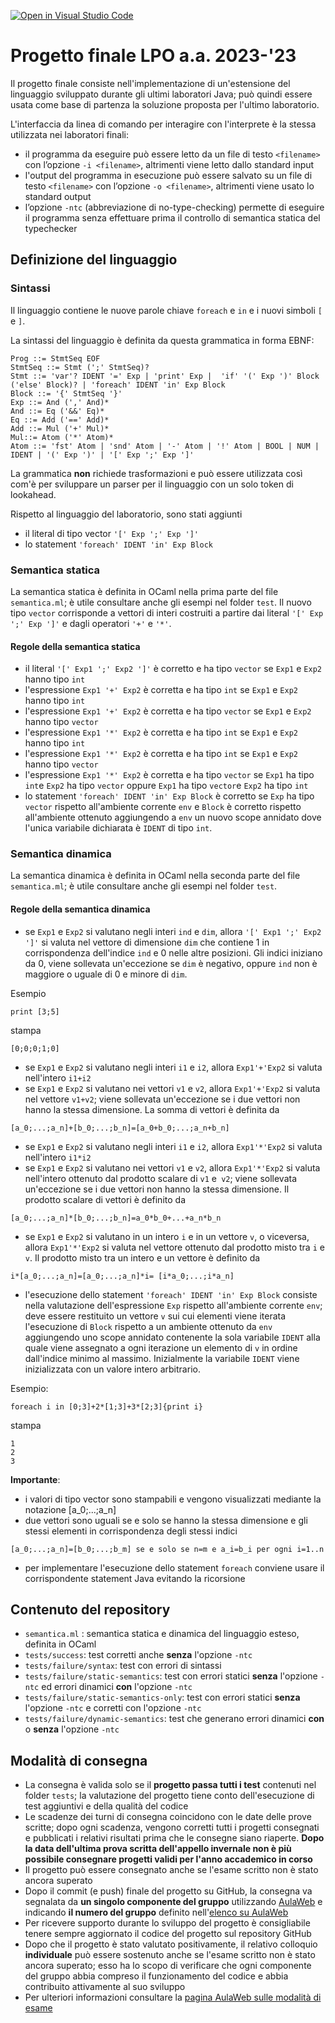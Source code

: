 [![Open in Visual Studio Code](https://classroom.github.com/assets/open-in-vscode-718a45dd9cf7e7f842a935f5ebbe5719a5e09af4491e668f4dbf3b35d5cca122.svg)](https://classroom.github.com/online_ide?assignment_repo_id=11743036&assignment_repo_type=AssignmentRepo)
# Progetto finale LPO a.a. 2023-'23
Il progetto finale consiste nell'implementazione di un'estensione del linguaggio sviluppato durante gli ultimi laboratori Java;
può quindi essere usata come base di partenza la soluzione proposta per l'ultimo laboratorio.

L'interfaccia da linea di comando per interagire con l'interprete è la stessa utilizzata nei laboratori finali:
- il programma da eseguire può essere letto da un file di testo `<filename>` con l’opzione `-i <filename>`, altrimenti viene letto dallo standard
input
- l'output del programma in esecuzione può essere salvato su un file di testo `<filename>` con l’opzione `-o <filename>`, altrimenti viene usato lo standard output
- l’opzione `-ntc` (abbreviazione di no-type-checking) permette di eseguire il programma senza effettuare prima il controllo di semantica statica del
typechecker 

## Definizione del linguaggio

### Sintassi
Il linguaggio contiene le nuove parole chiave `foreach` e `in` e i nuovi simboli `[` e `]`.

La sintassi del linguaggio è definita da questa grammatica in forma EBNF:

```
Prog ::= StmtSeq EOF
StmtSeq ::= Stmt (';' StmtSeq)?
Stmt ::= 'var'? IDENT '=' Exp | 'print' Exp |  'if' '(' Exp ')' Block ('else' Block)? | 'foreach' IDENT 'in' Exp Block
Block ::= '{' StmtSeq '}'
Exp ::= And (',' And)* 
And ::= Eq ('&&' Eq)* 
Eq ::= Add ('==' Add)*
Add ::= Mul ('+' Mul)*
Mul::= Atom ('*' Atom)*
Atom ::= 'fst' Atom | 'snd' Atom | '-' Atom | '!' Atom | BOOL | NUM | IDENT | '(' Exp ')' | '[' Exp ';' Exp ']' 
```
La grammatica **non** richiede trasformazioni e può essere utilizzata così com'è per sviluppare un parser per il linguaggio con un solo token di lookahead.

Rispetto al linguaggio del laboratorio, sono stati aggiunti
- il literal di tipo vector  `'[' Exp ';' Exp ']'`
- lo statement `'foreach' IDENT 'in' Exp Block`

### Semantica statica

La semantica statica è definita in OCaml nella prima parte del file `semantica.ml`; è utile consultare anche gli esempi nel folder `test`. Il nuovo tipo `vector` corrisponde a vettori di interi costruiti a partire dai literal `'[' Exp ';' Exp ']'` e dagli operatori `'+'` e `'*'`.

#### Regole della semantica statica
- il literal `'[' Exp1 ';' Exp2 ']'` è corretto e ha tipo `vector` se `Exp1` e `Exp2` hanno tipo `int`
- l'espressione `Exp1 '+' Exp2` è corretta e ha tipo `int` se `Exp1` e `Exp2` hanno tipo `int`
- l'espressione `Exp1 '+' Exp2` è corretta e ha tipo `vector` se `Exp1` e `Exp2` hanno tipo `vector`
- l'espressione `Exp1 '*' Exp2` è corretta e ha tipo `int` se `Exp1` e `Exp2` hanno tipo `int`
- l'espressione `Exp1 '*' Exp2` è corretta e ha tipo `int` se `Exp1` e `Exp2` hanno tipo `vector`
- l'espressione `Exp1 '*' Exp2` è corretta e ha tipo `vector` se `Exp1` ha tipo `int`e `Exp2` ha tipo `vector` oppure `Exp1` ha tipo `vector`e `Exp2` ha tipo `int`
- lo statement `'foreach' IDENT 'in' Exp Block` è corretto se `Exp` ha tipo `vector` rispetto all'ambiente corrente `env` e `Block` è corretto rispetto all'ambiente ottenuto aggiungendo a `env` un nuovo scope annidato dove l'unica variabile dichiarata è `IDENT` di tipo `int`.

### Semantica dinamica
La semantica dinamica è definita in OCaml nella seconda parte del file `semantica.ml`; è utile consultare anche gli esempi nel folder `test`.

#### Regole della semantica dinamica

- se `Exp1` e `Exp2` si valutano negli interi `ind` e `dim`, allora `'[' Exp1 ';' Exp2 ']'` si valuta nel vettore di dimensione `dim` che contiene 1 in corrispondenza dell'indice `ind` e 0 nelle altre posizioni. Gli indici iniziano da 0, viene sollevata un'eccezione se `dim` è negativo, oppure `ind` non  è maggiore o uguale di 0 e minore di `dim`.

Esempio
```
print [3;5]
```
stampa
```
[0;0;0;1;0]
```
- se `Exp1` e `Exp2` si valutano negli interi `i1` e `i2`, allora `Exp1'+'Exp2` si valuta nell'intero `i1+i2`
- se `Exp1` e `Exp2` si valutano nei vettori `v1` e `v2`, allora `Exp1'+'Exp2` si valuta nel vettore `v1+v2`; viene sollevata un'eccezione se i due vettori non hanno la stessa dimensione. La somma di vettori è definita da
```
[a_0;...;a_n]+[b_0;...;b_n]=[a_0+b_0;...;a_n+b_n]
```
- se `Exp1` e `Exp2` si valutano negli interi `i1` e `i2`, allora `Exp1'*'Exp2` si valuta nell'intero `i1*i2`
- se `Exp1` e `Exp2` si valutano nei vettori `v1` e `v2`, allora `Exp1'*'Exp2` si valuta nell'intero ottenuto dal prodotto scalare di `v1` e` v2`; viene sollevata un'eccezione se i due vettori non hanno la stessa dimensione. Il prodotto scalare di vettori è definito da
```
[a_0;...;a_n]*[b_0;...;b_n]=a_0*b_0+...+a_n*b_n
```
- se `Exp1` e `Exp2` si valutano in un intero `i` e in un vettore `v`, o viceversa, allora `Exp1'*'Exp2` si valuta nel vettore ottenuto dal prodotto misto tra `i` e `v`. Il prodotto misto tra un intero e un vettore è definito da
```
i*[a_0;...;a_n]=[a_0;...;a_n]*i= [i*a_0;...;i*a_n]
```
- l'esecuzione dello statement `'foreach' IDENT 'in' Exp Block` consiste nella valutazione dell'espressione `Exp` rispetto all'ambiente corrente `env`;
deve essere restituito un vettore `v` sui cui elementi viene iterata l'esecuzione di `Block` rispetto a un ambiente ottenuto da `env` aggiungendo uno scope annidato contenente la sola variabile `IDENT` alla quale viene assegnato a ogni iterazione un elemento di `v` in ordine dall'indice minimo al massimo. Inizialmente la variabile  `IDENT` viene inizializzata con un valore intero arbitrario. 

Esempio:
```
foreach i in [0;3]+2*[1;3]+3*[2;3]{print i}
```
stampa
```
1
2
3
```
**Importante**:
- i valori di tipo vector sono stampabili e vengono visualizzati mediante la notazione [a_0;...;a_n]
- due vettori sono uguali se e solo se hanno la stessa dimensione e gli stessi elementi in corrispondenza degli stessi indici
```
[a_0;...;a_n]=[b_0;...;b_m] se e solo se n=m e a_i=b_i per ogni i=1..n
```
- per implementare l'esecuzione dello statement `foreach` conviene usare il corrispondente statement Java evitando la ricorsione

## Contenuto del repository

* `semantica.ml` : semantica statica e dinamica del linguaggio esteso, definita in OCaml
* `tests/success`: test corretti anche **senza** l'opzione `-ntc`
* `tests/failure/syntax`: test con errori di sintassi 
* `tests/failure/static-semantics`: test con errori statici **senza** l'opzione `-ntc` ed errori dinamici **con** l'opzione `-ntc`
* `tests/failure/static-semantics-only`: test con errori statici **senza** l'opzione `-ntc` e corretti con l'opzione `-ntc`
* `tests/failure/dynamic-semantics`: test che generano errori dinamici **con** o **senza** l'opzione `-ntc`

## Modalità di consegna

- La consegna è valida solo se il **progetto passa tutti i test** contenuti nel folder `tests`; la valutazione del progetto tiene conto dell'esecuzione di test aggiuntivi e della qualità del codice
- Le scadenze dei turni di consegna coincidono con le date delle prove scritte; dopo ogni scadenza, vengono corretti tutti i progetti consegnati e pubblicati i relativi risultati prima che le consegne siano riaperte. **Dopo la data dell'ultima prova scritta dell'appello invernale non è più possibile consegnare progetti validi per l'anno accademico in corso**
- Il progetto può essere consegnato anche se l'esame scritto non è stato ancora superato
- Dopo il commit (e push) finale del progetto su GitHub, la consegna va segnalata da **un singolo componente del gruppo** utilizzando [AulaWeb](https://2022.aulaweb.unige.it/mod/assign/view.php?id=51610) e indicando **il numero del gruppo** definito nell'[elenco su AulaWeb](https://2022.aulaweb.unige.it/mod/wiki/view.php?id=51608)
- Per ricevere supporto durante lo sviluppo del progetto è consigliabile tenere sempre aggiornato il codice del progetto sul repository GitHub  
- Dopo che il progetto è stato valutato positivamente, il relativo colloquio **individuale** può essere sostenuto  anche se l'esame scritto non è stato ancora superato; esso ha lo scopo di verificare che ogni componente del gruppo abbia compreso il funzionamento del codice e abbia contribuito attivamente al suo sviluppo
- Per ulteriori informazioni consultare la [pagina AulaWeb sulle modalità di esame](https://2022.aulaweb.unige.it/mod/page/view.php?id=51601)
